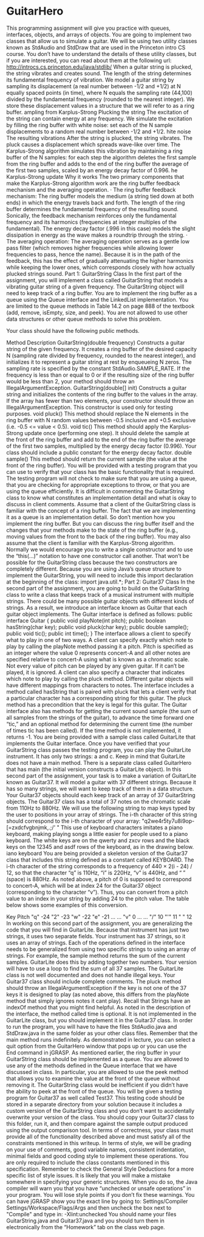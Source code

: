 # GuitarHero

This programming assignment will give you practice with queues, interfaces, objects, and arrays of objects.  You are going to implement two classes that allow us to simulate a guitar.  We will be using two utility classes known as StdAudio and StdDraw that are used in the Princeton intro CS course.  You don’t have to understand the details of these utility classes, but if you are interested, you can read about them at the following url:
http://introcs.cs.princeton.edu/java/stdlib/
When a guitar string is plucked, the string vibrates and creates sound. The length of the string determines its fundamental frequency of vibration. We model a guitar string by sampling its displacement (a real number between -1/2 and +1/2) at N equally spaced points (in time), where N equals the sampling rate (44,100) divided by the fundamental frequency (rounded to the nearest integer).  We store these displacement values in a structure that we will refer to as a ring buffer.
ampling from Karplus-Strong
Plucking the string
The excitation of the string can contain energy at any frequency. We simulate the excitation by filling the ring buffer with white noise: set each of the N sample displacements to a random real number between -1/2 and +1/2.
hite noise
The resulting vibrations
After the string is plucked, the string vibrates. The pluck causes a displacement which spreads wave-like over time. The Karplus-Strong algorithm simulates this vibration by maintaining a ring buffer of the N samples: for each step the algorithm deletes the first sample from the ring buffer and adds to the end of the ring buffer the average of the first two samples, scaled by an energy decay factor of 0.996.
he Karplus-Strong update
Why it works
The two primary components that make the Karplus-Strong algorithm work are the ring buffer feedback mechanism and the averaging operation.
·         The ring buffer feedback mechanism: The ring buffer models the medium (a string tied down at both ends) in which the energy travels back and forth. The length of the ring buffer determines the fundamental frequency of the resulting sound. Sonically, the feedback mechanism reinforces only the fundamental frequency and its harmonics (frequencies at integer multiples of the fundamental). The energy decay factor (.996 in this case) models the slight dissipation in energy as the wave makes a roundtrip through the string.
·         The averaging operation: The averaging operation serves as a gentle low pass filter (which removes higher frequencies while allowing lower frequencies to pass, hence the name). Because it is in the path of the feedback, this has the effect of gradually attenuating the higher harmonics while keeping the lower ones, which corresponds closely with how actually plucked strings sound.
Part 1: GuitarString Class
In the first part of the assignment, you will implement a class called GuitarString that models a vibrating guitar string of a given frequency.  The GuitarString object will need to keep track of a ring buffer.  You are to implement the ring buffer as a queue using the Queue<E> interface and the LinkedList<E> implementation.  You are limited to the queue methods in Table 14.2 on page 888 of the textbook (add, remove, isEmpty, size, and peek).  You are not allowed to use other data structures or other queue methods to solve this problem.

Your class should have the following public methods.

Method
Description
GuitarString(double frequency)
Constructs a guitar string of the given frequency.  It creates a ring buffer of the desired capacity N (sampling rate divided by frequency, rounded to the nearest integer), and initializes it to represent a guitar string at rest by enqueueing N zeros.  The sampling rate is specified by the constant StdAudio.SAMPLE_RATE.  If the frequency is less than or equal to 0 or if the resulting size of the ring buffer would be less than 2, your method should throw an IllegalArgumentException.
GuitarString(double[] init)
Constructs a guitar string and initializes the contents of the ring buffer to the values in the array.  If the array has fewer than two elements, your constructor should throw an IllegalArgumentException.  This constructor is used only for testing purposes.
void pluck()
This method should replace the N elements in the ring buffer with N random values between -0.5 inclusive and +0.5 exclusive (i.e. -0.5 <= value < 0.5).
void tic()
This method should apply the Karplus-Strong update once (performing one step).  It should delete the sample at the front of the ring buffer and add to the end of the ring buffer the average of the first two samples, multiplied by the energy decay factor (0.996).  Your class should include a public constant for the energy decay factor.
double sample()
This method should return the current sample (the value at the front of the ring buffer).
You will be provided with a testing program that you can use to verify that your class has the basic functionality that is required.  The testing program will not check to make sure that you are using a queue, that you are checking for appropriate exceptions to throw, or that you are using the queue efficiently.
It is difficult in commenting the GuitarString class to know what constitutes an implementation detail and what is okay to discuss in client comments.  Assume that a client of the GuitarString class is familiar with the concept of a ring buffer.  The fact that we are implementing it as a queue is an implementation detail.  So don’t mention how you implement the ring buffer.  But you can discuss the ring buffer itself and the changes that your methods make to the state of the ring buffer (e.g., moving values from the front to the back of the ring buffer).  You may also assume that the client is familiar with the Karplus-Strong algorithm.
Normally we would encourage you to write a single constructor and to use the “this(…)” notation to have one constructor call another.  That won’t be possible for the GuitarString class because the two constructors are completely different.
Because you are using Java’s queue structure to implement the GuitarString, you will need to include this import declaration at the beginning of the class:
import java.util.*;
Part 2: Guitar37 Class
In the second part of the assignment, you are going to build on the GuitarString class to write a class that keeps track of a musical instrument with multiple strings.  There could be many possible guitar objects with different kinds of strings.  As a result, we introduce an interface known as Guitar that each guitar object implements.
The Guitar interface is defined as follows:
public interface Guitar {
    public void playNote(int pitch);
          public boolean hasString(char key);
    public void pluck(char key);
    public double sample();
    public void tic();
    public int time();
}
The interface allows a client to specify what to play in one of two ways.  A client can specify exactly which note to play by calling the playNote method passing it a pitch.  Pitch is specified as an integer where the value 0 represents concert-A and all other notes are specified relative to concert-A using what is known as a chromatic scale.  Not every value of pitch can be played by any given guitar.  If it can’t be played, it is ignored.
A client can also specify a character that indicates which note to play by calling the pluck method.  Different guitar objects will have different mappings from characters to notes.  The interface includes a method called hasString that is paired with pluck that lets a client verify that a particular character has a corresponding string for this guitar.  The pluck method has a precondition that the key is legal for this guitar.
The Guitar interface also has methods for getting the current sound sample (the sum of all samples from the strings of the guitar), to advance the time forward one “tic,” and an optional method for determining the current time (the number of times tic has been called).  If the time method is not implemented, it returns -1.
You are being provided with a sample class called GuitarLite that implements the Guitar interface.  Once you have verified that your GuitarString class passes the testing program, you can play the GuitarLite instrument.  It has only two strings: a and c.  Keep in mind that GuitarLite does not have a main method.  There is a separate class called GuitarHero that has main (the initial version constructs a GuitarLite object).
In this second part of the assignment, your task is to make a variation of GuitarLite known as Guitar37.  It will model a guitar with 37 different strings.  Because it has so many strings, we will want to keep track of them in a data structure.  Your Guitar37 objects should each keep track of an array of 37 GuitarString objects.
The Guitar37 class has a total of 37 notes on the chromatic scale from 110Hz to 880Hz.  We will use the following string to map keys typed by the user to positions in your array of strings.  The i-th character of this string should correspond to the i-th character of your array:
"q2we4r5ty7u8i9op-[=zxdcfvgbnjmk,.;/' "
This use of keyboard characters imitates a piano keyboard, making playing songs a little easier for people used to a piano keyboard. The white keys are on the qwerty and zxcv rows and the black keys on the 12345 and asdf rows of the keyboard, as in the drawing below.
iano keyboard
You are being provided a skeleton version of the Guitar37 class that includes this string defined as a constant called KEYBOARD.  The i-th character of the string corresponds to a frequency of 440 × 2(i - 24) / 12, so that the character “q” is 110Hz, “i” is 220Hz, “v” is 440Hz, and “ ” (space) is 880Hz.
As noted above, a pitch of 0 is supposed to correspond to concert-A, which will be at index 24 for the Guitar37 object (corresponding to the character “v”). Thus, you can convert from a pitch value to an index in your string by adding 24 to the pitch value.  The table below shows some examples of this conversion.

Key
Pitch
"q"
-24
"2"
-23
"w"
-22
"e"
-21
...
...
"v"
0
...
...
"/"
10
"'"
11
" "
12
In working on this second part of the assignment, you are generalizing the code that you will find in GuitarLite.  Because that instrument has just two strings, it uses two separate fields.  Your instrument has 37 strings, so it uses an array of strings.  Each of the operations defined in the interface needs to be generalized from using two specific strings to using an array of strings.  For example, the sample method returns the sum of the current samples.  GuitarLite does this by adding together two numbers.  Your version will have to use a loop to find the sum of all 37 samples.
The GuitarLite class is not well documented and does not handle illegal keys.  Your Guitar37 class should include complete comments.  The pluck method should throw an IllegalArgumentException if the key is not one of the 37 keys it is designed to play (as noted above, this differs from the playNote method that simply ignores notes it cant play).  Recall that Strings have an indexOf method that you might find helpful.
As noted in the description of the interface, the method called time is optional.  It is not implemented in the GuitarLite class, but you should implement it in the Guitar37 class.
In order to run the program, you will have to have the files StdAudio.java and StdDraw.java in the same folder as your other class files.  Remember that the main method runs indefinitely.  As demonstrated in lecture, you can select a quit option from the GuitarHero window that pops up or you can use the End command in jGRASP.
As mentioned earlier, the ring buffer in your GuitarString class should be implemented as a queue.  You are allowed to use any of the methods defined in the Queue interface that we have discussed in class.  In particular, you are allowed to use the peek method that allows you to examine the value at the front of the queue without removing it.  The GuitarString class would be inefficient if you didn’t have the ability to peek at the front of the queue.
You will be given a testing program for Guitar37 as well called Test37.  This testing code should be stored in a separate directory from your solution because it includes a custom version of the GuitarString class and you don’t want to accidentally overwrite your version of the class.  You should copy your Guitar37 class to this folder, run it, and then compare against the sample output produced using the output comparison tool.
In terms of correctness, your class must provide all of the functionality described above and must satisfy all of the constraints mentioned in this writeup.  In terms of style, we will be grading on your use of comments, good variable names, consistent indentation, minimal fields and good coding style to implement these operations.  You are only required to include the class constants mentioned in this specification.  Remember to check the General Style Deductions for a more specific list of style issues.
It is likely that you will make a mistake somewhere in specifying your generic structures.  When you do so, the Java compiler will warn you that you have “unchecked or unsafe operations” in your program.  You will lose style points if you don’t fix these warnings.  You can have jGRASP show you the exact line by going to: Settings/Compiler Settings/Workspace/Flags/Args and then uncheck the box next to "Compile" and type in:
-Xlint:unchecked
You should name your files GuitarString.java and Guitar37.java and you should turn them in electronically from the “Homework” tab on the class web page.
